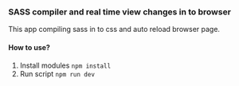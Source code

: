 ### SASS compiler and real time view changes in to browser
This app compiling sass in to css and auto reload browser page.

#### How to use?
1. Install modules `npm install`
2. Run script `npm run dev`
